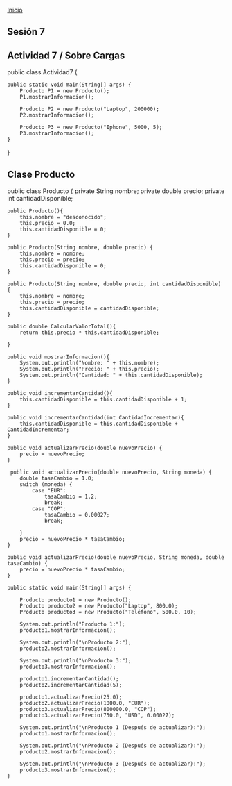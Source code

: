 <!-- No borrar o modificar -->
[Inicio](./index.md)

## Sesión 7 


<!-- Su documentación aquí -->

## Actividad 7 / Sobre Cargas

public class Actividad7 {

    public static void main(String[] args) {
        Producto P1 = new Producto();
        P1.mostrarInformacion();
       
        Producto P2 = new Producto("Laptop", 200000);
        P2.mostrarInformacion();
       
        Producto P3 = new Producto("Iphone", 5000, 5);
        P3.mostrarInformacion();
    }
}

## Clase Producto 

public class Producto {
    private String nombre;
    private double precio;
    private int cantidadDisponible;
    
    public Producto(){
        this.nombre = "desconocido";
        this.precio = 0.0;
        this.cantidadDisponible = 0;
    }

    public Producto(String nombre, double precio) {
        this.nombre = nombre;
        this.precio = precio;
        this.cantidadDisponible = 0;
    }

    public Producto(String nombre, double precio, int cantidadDisponible) {
        this.nombre = nombre;
        this.precio = precio;
        this.cantidadDisponible = cantidadDisponible;
    }
    
    public double CalcularValorTotal(){
        return this.precio * this.cantidadDisponible;
        
    }
    
    public void mostrarInformacion(){
        System.out.println("Nombre: " + this.nombre);
        System.out.println("Precio: " + this.precio);
        System.out.println("Cantidad: " + this.cantidadDisponible);
    }
    
    public void incrementarCantidad(){
        this.cantidadDisponible = this.cantidadDisponible + 1;
    }
    
    public void incrementarCantidad(int CantidadIncrementar){
        this.cantidadDisponible = this.cantidadDisponible + CantidadIncrementar;
    }
    
    public void actualizarPrecio(double nuevoPrecio) {
        precio = nuevoPrecio;
    }
    
     public void actualizarPrecio(double nuevoPrecio, String moneda) {
        double tasaCambio = 1.0;
        switch (moneda) {
            case "EUR":
                tasaCambio = 1.2; 
                break;
            case "COP":
                tasaCambio = 0.00027; 
                break;
            
        }
        precio = nuevoPrecio * tasaCambio;
    }

    public void actualizarPrecio(double nuevoPrecio, String moneda, double tasaCambio) {
        precio = nuevoPrecio * tasaCambio;
    }

    public static void main(String[] args) {
 
        Producto producto1 = new Producto();
        Producto producto2 = new Producto("Laptop", 800.0);
        Producto producto3 = new Producto("Teléfono", 500.0, 10);

        System.out.println("Producto 1:");
        producto1.mostrarInformacion();

        System.out.println("\nProducto 2:");
        producto2.mostrarInformacion();

        System.out.println("\nProducto 3:");
        producto3.mostrarInformacion();

        producto1.incrementarCantidad();
        producto2.incrementarCantidad(5);

        producto1.actualizarPrecio(25.0);
        producto2.actualizarPrecio(1000.0, "EUR");
        producto3.actualizarPrecio(800000.0, "COP");
        producto3.actualizarPrecio(750.0, "USD", 0.00027);

        System.out.println("\nProducto 1 (Después de actualizar):");
        producto1.mostrarInformacion();

        System.out.println("\nProducto 2 (Después de actualizar):");
        producto2.mostrarInformacion();

        System.out.println("\nProducto 3 (Después de actualizar):");
        producto3.mostrarInformacion();
    }



